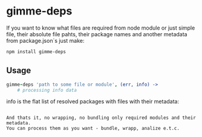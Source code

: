 gimme-deps
==========

If you want to know what files are required from node module or just simple file, their absolute file pahts, their package names and another metadata from package.json`s
just make:

``` sh
npm install gimme-deps
```

## Usage

``` coffeescript
gimme-deps 'path to some file or module', (err, info) ->
	# processing info data

```

info is the flat list of resolved packages with files with their metadata:

```

And thats it, no wrapping, no bundling only required modules and their metadata.
You can process them as you want - bundle, wrapp, analize e.t.c.
